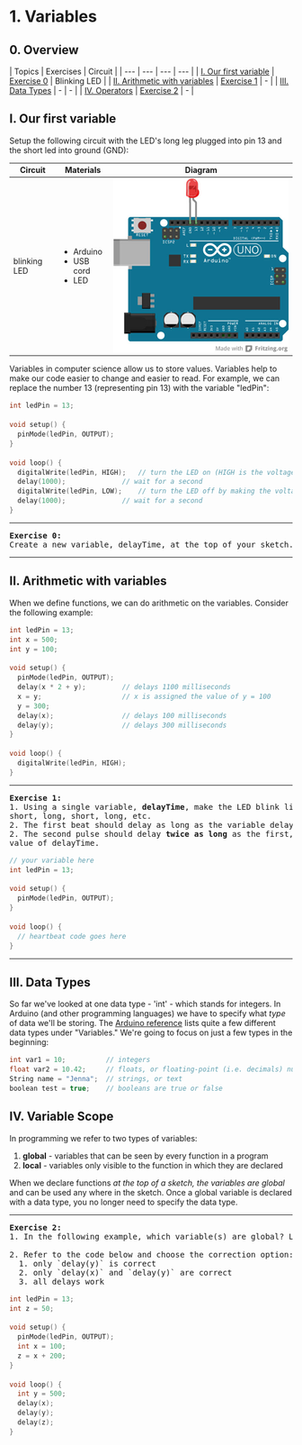 # 1. Variables

## 0. Overview

| Topics | Exercises | Circuit |
| --- | --- | --- | --- |
| [I. Our first variable](#i-what-is-Arduino) | [Exercise 0](#ex0) | Blinking LED |
| [II. Arithmetic with variables](#ii-arithmetic-with-variables) | [Exercise 1](#ex1) | - |
| [III. Data Types](#iii-data-types) | - | - |
| [IV. Operators](#iv-operators) | [Exercise 2](#ex2) | - |


## I. Our first variable
Setup the following circuit with the LED's long leg plugged into pin 13 and the short led into ground (GND):

| Circuit | Materials | Diagram |
| --- | --- | --- |
| blinking LED | <ul><li>Arduino</li><li>USB cord</li><li>LED</li></ul> | ![alt text](../images/ledpin13.jpg) |


Variables in computer science allow us to store values. Variables help to make our code easier to change and easier to read. For example, we can replace the number 13 (representing pin 13) with the variable "ledPin":

```c++
int ledPin = 13;

void setup() {
  pinMode(ledPin, OUTPUT);
}

void loop() {
  digitalWrite(ledPin, HIGH);   // turn the LED on (HIGH is the voltage level)
  delay(1000);              // wait for a second
  digitalWrite(ledPin, LOW);    // turn the LED off by making the voltage LOW
  delay(1000);              // wait for a second
}
```
---

<a name="ex0"></a>
<pre>
<b>Exercise 0:</b>
Create a new variable, delayTime, at the top of your sketch. Use this variable in the blink sketch to control the delay time between turning on/off.
</pre>

---

## II. Arithmetic with variables

When we define functions, we can do arithmetic on the variables. Consider the following example:

```c++
int ledPin = 13;
int x = 500;
int y = 100;

void setup() {
  pinMode(ledPin, OUTPUT);
  delay(x * 2 + y);         // delays 1100 milliseconds
  x = y;                    // x is assigned the value of y = 100
  y = 300;
  delay(x);                 // delays 100 milliseconds
  delay(y);                 // delays 300 milliseconds
}

void loop() {
  digitalWrite(ledPin, HIGH);
}
```

---

<a name="ex1"></a>
<pre>
<b>Exercise 1:</b>
1. Using a single variable, <b>delayTime</b>, make the LED blink like a heartbeat:
short, long, short, long, etc.
2. The first beat should delay as long as the variable delayTime.
2. The second pulse should delay <b>twice as long</b> as the first, regardless of the
value of delayTime.
</pre>

```c++
// your variable here
int ledPin = 13;

void setup() {
  pinMode(ledPin, OUTPUT);
}

void loop() {
  // heartbeat code goes here
}
```

---


## III. Data Types
So far we've looked at one data type - 'int' - which stands for integers. In Arduino (and other programming languages) we have to specify what *type* of data we'll be storing. The [Arduino reference](https://www.arduino.cc/en/Reference/HomePage) lists quite a few different data types under "Variables." We're going to focus on just a few types in the beginning:

```c++
int var1 = 10;          // integers
float var2 = 10.42;     // floats, or floating-point (i.e. decimals) numbers
String name = "Jenna";  // strings, or text
boolean test = true;    // booleans are true or false
```

## IV. Variable Scope
In programming we refer to two types of variables:
1. **global** - variables that can be seen by every function in a program
2. **local** - variables only visible to the function in which they are declared

When we declare functions *at the top of a sketch, the variables are global* and can be used any where in the sketch. Once a global variable is declared with a data type, you no longer need to specify the data type.

---

<a name="ex2"></a>
<pre>
<b>Exercise 2:</b>
1. In the following example, which variable(s) are global? Local?

2. Refer to the code below and choose the correction option:
  1. only `delay(y)` is correct
  2. only `delay(x)` and `delay(y)` are correct
  3. all delays work  
</pre>

```c++
int ledPin = 13;
int z = 50;

void setup() {
  pinMode(ledPin, OUTPUT);
  int x = 100;
  z = x + 200;
}

void loop() {
  int y = 500;
  delay(x);             
  delay(y);    
  delay(z);         
}
```
